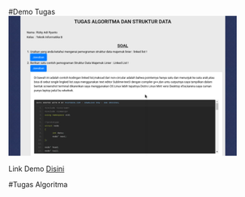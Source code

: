 #Demo Tugas
<br>
<img src="https://github.com/Rizky1408/rizky1408.github.io-TugasADS/blob/main/img/demotugas.png" width="450">
<p> Link Demo <a href="https://rizky1408.github.io/rizky1408.github.io-TugasADS/">Disini</a></p>

#Tugas Algoritma
